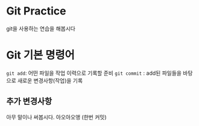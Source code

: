 # Git Practice

git을 사용하는 연습을 해봅시다

# Git 기본 명령어

`git add`: 어떤 파일을 작업 이력으로 기록할 준비
`git commit` : add된 파일들을 바탕으로 새로운 변경사항(작업)을 기록

## 추가 변경사항

아무 말이나 써봅시다. 아오아오앵 (한번 커밋)
